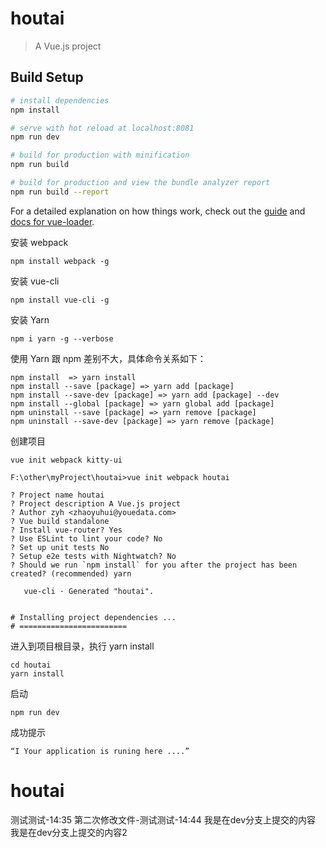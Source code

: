 # houtai

> A Vue.js project

## Build Setup

``` bash
# install dependencies
npm install

# serve with hot reload at localhost:8081
npm run dev

# build for production with minification
npm run build

# build for production and view the bundle analyzer report
npm run build --report
```

For a detailed explanation on how things work, check out the [guide](http://vuejs-templates.github.io/webpack/) and [docs for vue-loader](http://vuejs.github.io/vue-loader).


安装 webpack
```
npm install webpack -g
```
安装 vue-cli
```
npm install vue-cli -g
```
安装 Yarn
```
npm i yarn -g --verbose
```
使用 Yarn 跟 npm 差别不大，具体命令关系如下：
```
npm install  => yarn install
npm install --save [package] => yarn add [package]
npm install --save-dev [package] => yarn add [package] --dev
npm install --global [package] => yarn global add [package]
npm uninstall --save [package] => yarn remove [package]
npm uninstall --save-dev [package] => yarn remove [package]
```

创建项目
```
vue init webpack kitty-ui

F:\other\myProject\houtai>vue init webpack houtai

? Project name houtai
? Project description A Vue.js project
? Author zyh <zhaoyuhui@youedata.com>
? Vue build standalone
? Install vue-router? Yes
? Use ESLint to lint your code? No
? Set up unit tests No
? Setup e2e tests with Nightwatch? No
? Should we run `npm install` for you after the project has been created? (recommended) yarn

   vue-cli · Generated "houtai".


# Installing project dependencies ...
# ========================
```
进入到项目根目录，执行  yarn install 
```
cd houtai
yarn install
```
启动
```
npm run dev
```
成功提示
```
“I Your application is runing here ....”
```
# houtai


测试测试-14:35
第二次修改文件-测试测试-14:44
我是在dev分支上提交的内容
我是在dev分支上提交的内容2